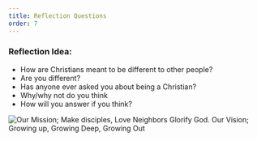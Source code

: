 ```yaml
---
title: Reflection Questions
order: 7
---
```


### Reflection Idea: 
- How are Christians meant to be different to other people?
- Are you different?
- Has anyone ever asked you about being a Christian?
- Why/why not do you think
- How will you answer if you think? 



![Our Mission; Make disciples, Love Neighbors Glorify God. Our Vision; Growing up, Growing Deep, Growing Out](https://raw.githubusercontent.com/stgeorgeshurstville/bulletin/main/images/upload.JPG)
